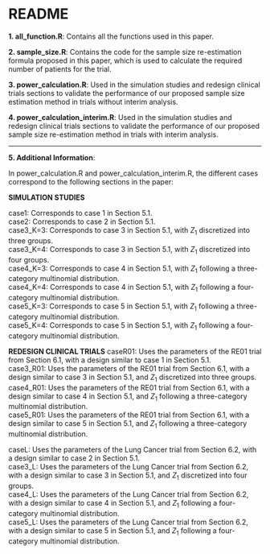 # README #
**1. all_function.R**: Contains all the functions used in this paper.

**2. sample_size.R**: Contains the code for the sample size re-estimation formula proposed in this paper, which is used to calculate the required number of patients for the trial.

**3. power_calculation.R**: Used in the simulation studies and redesign clinical trials sections to validate the performance of our proposed sample size estimation method in trials without interim analysis.

**4. power_calculation_interim.R**: Used in the simulation studies and redesign clinical trials sections to validate the performance of our proposed sample size re-estimation method in trials with interim analysis.

---
**5. Additional Information**:

In power_calculation.R and power_calculation_interim.R, the different cases correspond to the following sections in the paper:


**SIMULATION STUDIES**

case1: Corresponds to case 1 in Section 5.1.<br>
case2: Corresponds to case 2 in Section 5.1.<br>
case3_K=3: Corresponds to case 3 in Section 5.1, with $Z_1$ discretized into three groups.<br>
case3_K=4: Corresponds to case 3 in Section 5.1, with $Z_1$ discretized into four groups.<br>
case4_K=3: Corresponds to case 4 in Section 5.1, with $Z_1$ following a three-category multinomial distribution.<br>
case4_K=4: Corresponds to case 4 in Section 5.1, with $Z_1$ following a four-category multinomial distribution.<br>
case5_K=3: Corresponds to case 5 in Section 5.1, with $Z_1$ following a three-category multinomial distribution.<br>
case5_K=4: Corresponds to case 5 in Section 5.1, with $Z_1$ following a four-category multinomial distribution.<br>


**REDESIGN CLINICAL TRIALS**
caseR01: Uses the parameters of the RE01 trial from Section 6.1, with a design similar to case 1 in Section 5.1.<br>
case3_R01: Uses the parameters of the RE01 trial from Section 6.1, with a design similar to case 3 in Section 5.1, and $Z_1$ discretized into three groups.<br>
case4_R01: Uses the parameters of the RE01 trial from Section 6.1, with a design similar to case 4 in Section 5.1, and $Z_1$ following a three-category multinomial distribution.<br>
case5_R01: Uses the parameters of the RE01 trial from Section 6.1, with a design similar to case 5 in Section 5.1, and $Z_1$ following a three-category multinomial distribution.<br>

caseL: Uses the parameters of the Lung Cancer trial from Section 6.2, with a design similar to case 2 in Section 5.1.<br>
case3_L: Uses the parameters of the Lung Cancer trial from Section 6.2, with a design similar to case 3 in Section 5.1, and $Z_1$ discretized into four groups.<br>
case4_L: Uses the parameters of the Lung Cancer trial from Section 6.2, with a design similar to case 4 in Section 5.1, and $Z_1$ following a four-category multinomial distribution.<br>
case5_L: Uses the parameters of the Lung Cancer trial from Section 6.2, with a design similar to case 5 in Section 5.1, and $Z_1$ following a four-category multinomial distribution.
